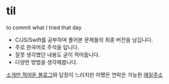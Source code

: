 # til
to commit what I tried that day
- C/JS/Swift를 공부하며 풀어본 문제들의 최종 버전을 남깁니다.
- 주로 한국어로 주석을 답니다.
- 잘못 생각했던 내용도 굳이 적어둡니다.
- 다양한 방법을 생각해봅니다.

[소개만 적어둔 블로그](https://velog.io/@kjh91-sam/about)와 답장이 느리지만 어쨌든 연락은 가능한 [메일주소](kjh91.sam@gmail.com)
